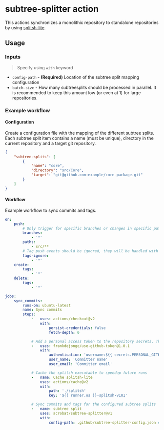 # subtree-splitter action

This actions synchronizes a monolithic repository to standalone repositories by using [splitsh-lite](https://github.com/splitsh/lite).

## Usage

### Inputs

> Specify using `with` keyword

* `config-path` - **(Required)** Location of the subtree split mapping configuration
* `batch-size` - How many subtreesplits should be processed in parallel. It is recommended to keep this amount low (or even at 1) for large repositories.

### Example workflow

#### Configuration

Create a configuration file with the mapping of the different subtree splits. Each subtree split item contains a name (must be unique), 
directory in the current repository and a target git repository.

```json
{
    "subtree-splits": [
        {
            "name": "core",
            "directory": "src/Core",
            "target": "git@github.com:example/core-package.git"
        }
    ]
}

```

#### Workflow

Example workflow to sync commits and tags.

```yaml
on:
    push:
        # Only trigger for specific branches or changes in specific paths.
        branches:
            - '*'
        paths:
            - src/**
        # Tag push events should be ignored, they will be handled with the create event below.
        tags-ignore:
            - '*'
    create:
        tags:
            - '*'
    delete:
        tags:
            - '*'

jobs:
    sync_commits:
        runs-on: ubuntu-latest
        name: Sync commits
        steps:
            -   uses: actions/checkout@v2
                with:
                    persist-credentials: false
                    fetch-depth: 0

            # Add a personal access token to the repository secrets. This will allow the splitter action to push the new commits
            -   uses: frankdejonge/use-github-token@1.0.1
                with:
                    authentication: 'username:${{ secrets.PERSONAL_GITHUB_TOKEN }}'
                    user_name: 'Committer name'
                    user_email: 'Committer email'

            # Cache the splitsh executable to speedup future runs
            -   name: Cache splitsh-lite
                uses: actions/cache@v2
                with:
                    path: './splitsh'
                    key: '${{ runner.os }}-splitsh-v101'

            # Sync commits and tags for the configured subtree splits
            -   name: subtree split
                uses: acrobat/subtree-splitter@v1
                with:
                    config-path: .github/subtree-splitter-config.json # Reference the location where you saved your config file
```
